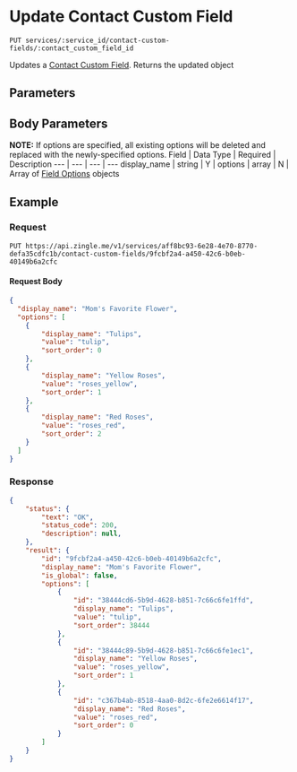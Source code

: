 # Update Contact Custom Field 

    PUT services/:service_id/contact-custom-fields/:contact_custom_field_id
    
Updates a [Contact Custom Field]. Returns the updated object 

## Parameters
## Body Parameters
**NOTE:** If options are specified, all existing options will be deleted and replaced with the newly-specified options.
Field | Data Type | Required | Description
--- | --- | --- | ---
display_name | string | Y | 
options | array | N | Array of [Field Options][] objects

## Example
### Request

    PUT https://api.zingle.me/v1/services/aff8bc93-6e28-4e70-8770-defa35cdfc1b/contact-custom-fields/9fcbf2a4-a450-42c6-b0eb-40149b6a2cfc

#### Request Body
```json 
{
  "display_name": "Mom's Favorite Flower",
  "options": [
    {
        "display_name": "Tulips",
        "value": "tulip",
        "sort_order": 0
    },
    {
        "display_name": "Yellow Roses",
        "value": "roses_yellow",
        "sort_order": 1
    },
    {
        "display_name": "Red Roses",
        "value": "roses_red",
        "sort_order": 2
    }        
  ]
}   
```

### Response
``` json
{
    "status": {
        "text": "OK",
        "status_code": 200,
        "description": null,
    },
    "result": {
        "id": "9fcbf2a4-a450-42c6-b0eb-40149b6a2cfc",
        "display_name": "Mom's Favorite Flower",
        "is_global": false,
        "options": [
            {
                "id": "38444cd6-5b9d-4628-b851-7c66c6fe1ffd",
                "display_name": "Tulips",
                "value": "tulip",
                "sort_order": 38444
            },
            {
                "id": "38444c89-5b9d-4628-b851-7c66c6fe1ec1",
                "display_name": "Yellow Roses",
                "value": "roses_yellow",
                "sort_order": 1
            },
            {
                "id": "c367b4ab-8518-4aa0-8d2c-6fe2e6614f17",
                "display_name": "Red Roses",
                "value": "roses_red",
                "sort_order": 0
            }
        ]
    }   
}
```

[Overview - Request Modifiers]: /README.md#request-modifiers
[Contact Custom Field]: README.md
[Field Options]: /field_options/README.md

